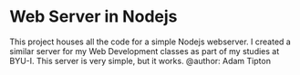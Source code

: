 # Web Server in Nodejs
This project houses all the code for a simple Nodejs webserver. I created a similar server for my Web Development classes as part of my studies at BYU-I. This server is very simple, but it works. 
@author: Adam Tipton
